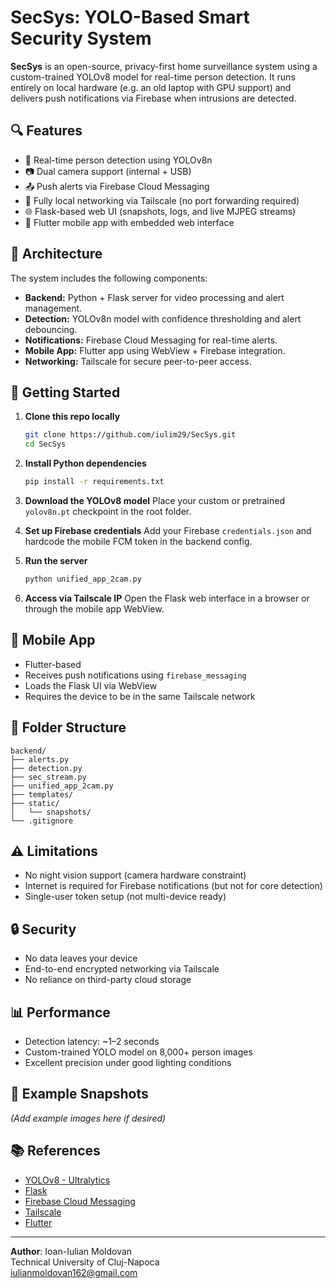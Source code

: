 # SecSys: YOLO-Based Smart Security System

**SecSys** is an open-source, privacy-first home surveillance system using a custom-trained YOLOv8 model for real-time person detection. It runs entirely on local hardware (e.g. an old laptop with GPU support) and delivers push notifications via Firebase when intrusions are detected.

## 🔍 Features

- 🧠 Real-time person detection using YOLOv8n  
- 📷 Dual camera support (internal + USB)  
- 📤 Push alerts via Firebase Cloud Messaging  
- 🔐 Fully local networking via Tailscale (no port forwarding required)  
- 🌐 Flask-based web UI (snapshots, logs, and live MJPEG streams)  
- 📱 Flutter mobile app with embedded web interface  

## 🧱 Architecture

The system includes the following components:

- **Backend:** Python + Flask server for video processing and alert management.  
- **Detection:** YOLOv8n model with confidence thresholding and alert debouncing.  
- **Notifications:** Firebase Cloud Messaging for real-time alerts.  
- **Mobile App:** Flutter app using WebView + Firebase integration.  
- **Networking:** Tailscale for secure peer-to-peer access.  

## 🚀 Getting Started

1. **Clone this repo locally**
   ```bash
   git clone https://github.com/iulim29/SecSys.git
   cd SecSys
   ```

2. **Install Python dependencies**
   ```bash
   pip install -r requirements.txt
   ```

3. **Download the YOLOv8 model**
   Place your custom or pretrained `yolov8n.pt` checkpoint in the root folder.

4. **Set up Firebase credentials**
   Add your Firebase `credentials.json` and hardcode the mobile FCM token in the backend config.

5. **Run the server**
   ```bash
   python unified_app_2cam.py
   ```

6. **Access via Tailscale IP**
   Open the Flask web interface in a browser or through the mobile app WebView.

## 📱 Mobile App

- Flutter-based  
- Receives push notifications using `firebase_messaging`  
- Loads the Flask UI via WebView  
- Requires the device to be in the same Tailscale network  

## 📂 Folder Structure

```
backend/
├── alerts.py
├── detection.py
├── sec_stream.py
├── unified_app_2cam.py
├── templates/
├── static/
│   └── snapshots/
└── .gitignore
```

## ⚠️ Limitations

- No night vision support (camera hardware constraint)  
- Internet is required for Firebase notifications (but not for core detection)  
- Single-user token setup (not multi-device ready)  

## 🔒 Security

- No data leaves your device  
- End-to-end encrypted networking via Tailscale  
- No reliance on third-party cloud storage  

## 📊 Performance

- Detection latency: ~1–2 seconds  
- Custom-trained YOLO model on 8,000+ person images  
- Excellent precision under good lighting conditions  

## 📸 Example Snapshots

_(Add example images here if desired)_

## 📚 References

- [YOLOv8 - Ultralytics](https://docs.ultralytics.com/models/yolov8/)  
- [Flask](https://flask.palletsprojects.com/)  
- [Firebase Cloud Messaging](https://firebase.google.com/docs/cloud-messaging)  
- [Tailscale](https://tailscale.com/)  
- [Flutter](https://flutter.dev/)  

---

**Author**: Ioan-Iulian Moldovan  
Technical University of Cluj-Napoca  
[iulianmoldovan162@gmail.com](mailto:iulianmoldovan162@gmail.com)
